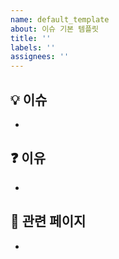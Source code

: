 ```yaml
---
name: default_template
about: 이슈 기본 템플릿
title: ''
labels: ''
assignees: ''
---
```


## 💡 이슈
- 

## ❓ 이유
- 

## 📖 관련 페이지
- 